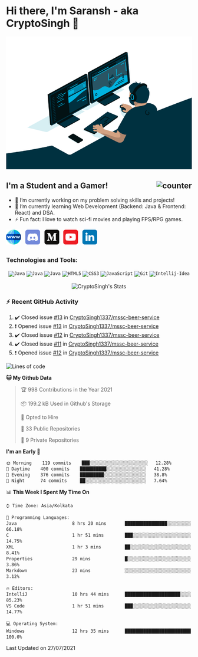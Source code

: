 # Hi there, I'm Saransh - aka CryptoSingh 👋

<div align="center">
<img src="https://github.com/CryptoSingh1337/CryptoSingh1337/blob/master/icons/code.gif" height="360px" width="640px" alt="gif"/>
</div>

## I'm a Student and a Gamer!<img src="https://komarev.com/ghpvc/?username=cryptosingh1337" alt="counter" align="right"/>

- 🔭 I’m currently working on my problem solving skills and projects!
- 🌱 I’m currently learning Web Development (Backend: Java & Frontend: React) and DSA.
- ⚡ Fun fact: I love to watch sci-fi movies and playing FPS/RPG games.

<a href="https://cryptosingh1337.github.io/" target="_blank"><img alt="website" height="40px" width="40px" src="./icons/world-wide-web.svg"/></a>&nbsp;&nbsp;
<a href="https://discord.gg/6efHuzv" target="_blank"><img alt="discord" height="40px" width="40px" src="https://raw.githubusercontent.com/edent/SuperTinyIcons/master/images/svg/discord.svg"/></a>&nbsp;&nbsp;
<a href="https://cryptosingh1337.medium.com/" target="_blank"><img alt="Medium" height="40px" width="40px" src="https://raw.githubusercontent.com/edent/SuperTinyIcons/master/images/svg/medium.svg"/></a>&nbsp;&nbsp;
<a href="https://www.youtube.com/cryptosingh" target="_blank"><img alt="youtube" height="40px" width="40px" src="https://raw.githubusercontent.com/edent/SuperTinyIcons/master/images/svg/youtube.svg"/></a>&nbsp;&nbsp;
<a href="https://www.linkedin.com/in/saransh-kumar-2k19/" target="_blank"><img alt="linkedin" height="40px" width="40px" src="https://raw.githubusercontent.com/edent/SuperTinyIcons/master/images/svg/linkedin.svg"/></a>

##

### Technologies and Tools:

<div align="center">
<code><img alt="Java" height="40px" width="40px" src="https://raw.githubusercontent.com/tomchen/stack-icons/master/logos/java.svg" title="Java"/></code>
<code><img alt="Java" height="40px" width="40px" src="https://raw.githubusercontent.com/tomchen/stack-icons/master/logos/spring.svg" title="Spring"/></code>
<code><img alt="Java" height="40px" width="40px" src="https://raw.githubusercontent.com/tomchen/stack-icons/master/logos/hibernate.svg" title="Hibernate"/></code>
<code><img alt="HTML5" height="40px" width="40px" src="https://raw.githubusercontent.com/tomchen/stack-icons/master/logos/html-5.svg" title="HTML5"/></code>
<code><img alt="CSS3" height="40px" width="40px" src="https://raw.githubusercontent.com/tomchen/stack-icons/master/logos/css-3.svg" title="CSS3"/></code>
<code><img alt="JavaScript" height="40px" width="40px" src="https://raw.githubusercontent.com/tomchen/stack-icons/master/logos/bootstrap.svg" title="Bootstrap"/></code>
<code><img alt="Git" height="40px" width="40px" src="https://raw.githubusercontent.com/tomchen/stack-icons/master/logos/git-icon.svg" title="Git"/></code>
<code><img alt="Intellij-Idea" height="40px" width="40px" src="https://raw.githubusercontent.com/tomchen/stack-icons/master/logos/intellij-idea.svg" title="Intellij-IDEA"/></code>
</div>
<br>
<div align="center">
<img  alt="CryptoSingh's Stats" src="https://github-readme-stats.vercel.app/api?username=CryptoSingh1337&show_icons=true&bg_color=FFFFFF&title_color=003140&icon_color=003140&text_color=0486AA" title="Stats"/>
</div>

### ⚡ Recent GitHub Activity

<!--RECENT_ACTIVITY:start-->
1. ✔️ Closed issue [#13](https://github.com/CryptoSingh1337/mssc-beer-service/issues/13) in [CryptoSingh1337/mssc-beer-service](https://github.com/CryptoSingh1337/mssc-beer-service)
2. ❗️ Opened issue [#13](https://github.com/CryptoSingh1337/mssc-beer-service/issues/13) in [CryptoSingh1337/mssc-beer-service](https://github.com/CryptoSingh1337/mssc-beer-service)
3. ✔️ Closed issue [#12](https://github.com/CryptoSingh1337/mssc-beer-service/issues/12) in [CryptoSingh1337/mssc-beer-service](https://github.com/CryptoSingh1337/mssc-beer-service)
4. ✔️ Closed issue [#11](https://github.com/CryptoSingh1337/mssc-beer-service/issues/11) in [CryptoSingh1337/mssc-beer-service](https://github.com/CryptoSingh1337/mssc-beer-service)
5. ❗️ Opened issue [#12](https://github.com/CryptoSingh1337/mssc-beer-service/issues/12) in [CryptoSingh1337/mssc-beer-service](https://github.com/CryptoSingh1337/mssc-beer-service)
<!--RECENT_ACTIVITY:end-->


<!--START_SECTION:waka-->
![Lines of code](https://img.shields.io/badge/From%20Hello%20World%20I%27ve%20Written-405299%20lines%20of%20code-blue)

**🐱 My Github Data** 

> 🏆 998 Contributions in the Year 2021
 > 
> 📦 199.2 kB Used in Github's Storage 
 > 
> 💼 Opted to Hire
 > 
> 📜 33 Public Repositories 
 > 
> 🔑 9 Private Repositories  
 > 
**I'm an Early 🐤** 

```text
🌞 Morning    119 commits    ███░░░░░░░░░░░░░░░░░░░░░░   12.28% 
🌆 Daytime    400 commits    ██████████░░░░░░░░░░░░░░░   41.28% 
🌃 Evening    376 commits    █████████░░░░░░░░░░░░░░░░   38.8% 
🌙 Night      74 commits     ██░░░░░░░░░░░░░░░░░░░░░░░   7.64%

```


📊 **This Week I Spent My Time On** 

```text
⌚︎ Time Zone: Asia/Kolkata

💬 Programming Languages: 
Java                     8 hrs 20 mins       ████████████████░░░░░░░░░   66.18% 
C                        1 hr 51 mins        ███░░░░░░░░░░░░░░░░░░░░░░   14.75% 
XML                      1 hr 3 mins         ██░░░░░░░░░░░░░░░░░░░░░░░   8.41% 
Properties               29 mins             █░░░░░░░░░░░░░░░░░░░░░░░░   3.86% 
Markdown                 23 mins             ░░░░░░░░░░░░░░░░░░░░░░░░░   3.12%

🔥 Editors: 
IntelliJ                 10 hrs 44 mins      █████████████████████░░░░   85.23% 
VS Code                  1 hr 51 mins        ███░░░░░░░░░░░░░░░░░░░░░░   14.77%

💻 Operating System: 
Windows                  12 hrs 35 mins      █████████████████████████   100.0%

```


 Last Updated on 27/07/2021
<!--END_SECTION:waka-->
